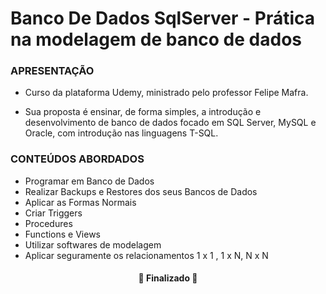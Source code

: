 # Banco De Dados SqlServer - Prática na modelagem de banco de dados</br>


### APRESENTAÇÃO

- Curso da plataforma Udemy, ministrado pelo professor Felipe Mafra.</br>

- Sua proposta é ensinar, de forma simples, a introdução e desenvolvimento de banco
de dados focado em SQL Server, MySQL e Oracle, com introdução nas linguagens T-SQL.

### CONTEÚDOS ABORDADOS

- Programar em Banco de Dados</br>
- Realizar Backups e Restores dos seus Bancos de Dados</br>
- Aplicar as Formas Normais</br>
- Criar Triggers</br>
- Procedures</br>
- Functions e Views</br>
- Utilizar softwares de modelagem</br>
- Aplicar seguramente os relacionamentos 1 x 1 , 1 x N, N x N</br>

<h4 align="center"> 
	🚧  Finalizado  🚧
</h4>
